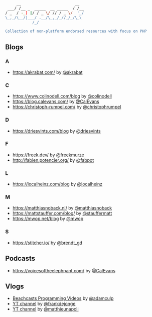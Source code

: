 
```sh                                      

     __                        __  
 ___/ /__ _  _____  __ _____  / /__
/ _  / -_) |/ / _ \/ // / _ \/  '_/
\_,_/\__/|___/ .__/\_,_/_//_/_/\_\ 
            /_/                    

Collection of non-platform endorsed resources with focus on PHP
```

## Blogs

### A
* https://akrabat.com/ by [@akrabat](https://twitter.com/akrabat)


### C
* https://www.colinodell.com/blog by [@colinodell](https://twitter.com/colinodell)
* https://blog.calevans.com/ by [@CalEvans](https://twitter.com/CalEvans)
* https://christoph-rumpel.com/ by [@christophrumpel](https://twitter.com/christophrumpel)


### D
* https://driesvints.com/blog by [@driesvints](https://twitter.com/driesvints)


### F
* https://freek.dev/ by [@freekmurze](https://twitter.com/freekmurze)
* http://fabien.potencier.org/ by [@fabpot](https://twitter.com/fabpot)


### L
* https://localheinz.com/blog by [@localheinz](https://twitter.com/localheinz)


### M
* https://matthiasnoback.nl/ by [@matthiasnoback](https://twitter.com/matthiasnoback)
* https://mattstauffer.com/blog/ by [@stauffermatt](https://twitter.com/stauffermatt)
* https://mwop.net/blog by [@mwop](https://twitter.com/mwop)


### S
* https://stitcher.io/ by [@brendt_gd](https://twitter.com/brendt_gd)


## Podcasts

* https://voicesoftheelephpant.com/ by [@CalEvans](https://twitter.com/CalEvans)


## Vlogs

* [Beachcasts Programming Videos](https://www.youtube.com/channel/UCsOSGYawy8MG9Mh8NKgRHZQ) by [@adamculp](https://twitter.com/adamculp)
* [YT channel](https://www.youtube.com/channel/UCKdi49pmY7GkNujTSqRTGNA) by [@frankdejonge](https://twitter.com/frankdejonge)
* [YT channel](https://www.youtube.com/channel/UCJk94lia4VROQWTI_iPpEXw) by [@matthieunapoli](https://twitter.com/matthieunapoli)